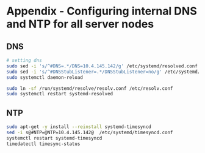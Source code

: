 # Appendix - Configuring internal DNS and NTP for all server nodes

## DNS

```sh
# setting dns
sudo sed -i 's/^#DNS=.*/DNS=10.4.145.142/g' /etc/systemd/resolved.conf
sudo sed -i 's/^#DNSStubListener=.*/DNSStubListener=no/g' /etc/systemd/resolved.conf
sudo systemctl daemon-reload

sudo ln -sf /run/systemd/resolve/resolv.conf /etc/resolv.conf
sudo systemctl restart systemd-resolved
```

## NTP

```sh
sudo apt-get -y install --reinstall systemd-timesyncd
sed -i s@#NTP=@NTP=10.4.145.142@  /etc/systemd/timesyncd.conf
systemctl restart systemd-timesyncd
timedatectl timesync-status
```